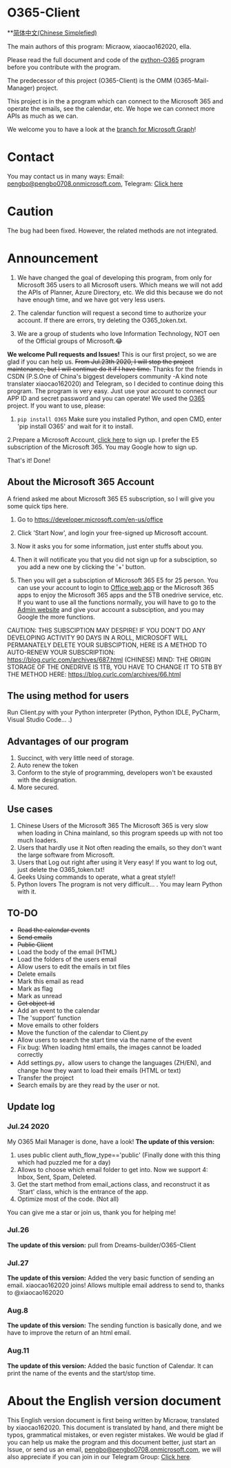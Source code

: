 # O365-Client

\*\*[简体中文(Chinese Simplefied)](https://github.com/Fuider/O365-Client)

The main authors of this program: Micraow, xiaocao162020, ella.

Please read the full document and code of the [python-O365](https://github.com/O365/python-o365) program before you contribute with the program.

The predecessor of this project (O365-Client) is the OMM (O365-Mail-Manager) project.

This project is in the a program which can connect to the Microsoft 365 and operate the emails, see the calendar, etc. We hope we can connect more APIs as much as we can.

We welcome you to have a look at the [branch for Microsoft Graph](https://github.com/Fuider/MSGraph-Client)!

# Contact

You may contact us in many ways: Email: [pengbo@pengbo0708.onmicrosoft.com](mailto:pengbo@pengbo0708.onmicrosoft.com), Telegram: [Click here](https://t.me/fuider)

# Caution

The bug had been fixed. However, the related methods are not integrated.

# Announcement

1. We have changed the goal of developing this program, from only for Microsoft 365 users to all Microsoft users. Which means we will not add the APIs of Planner, Azure Directory, etc. We did this because we do not have enough time, and we have got very less users.

2. The calendar function will request a second time to authorize your account. If there are errors, try deleting the O365_token.txt.

3. We are a group of students who love Information Technology, NOT oen of the Official groups of Microsoft.😂

**We welcome Pull requests and Issues!**
This is our first project, so we are glad if you can help us.
~~From Jul.23th 2020, I will stop the project maintenance, but I will continue do it if I have time.~~
Thanks for the friends in CSDN (P.S.One of China's biggest developers community -A kind note translater xiaocao162020) and Telegram, so I decided to continue doing this program.
The program is very easy. Just use your account to connect our APP ID and secret password and you can operate! We used the [O365](https://github.com/O365/python-o365) project.
If you want to use, please:

1. `pip install O365` Make sure you installed Python, and open CMD, enter 'pip install O365' and wait for it to install.

2.Prepare a Microsoft Account, [click here](https://account.microsoft.com/account?lang=en-us) to sign up. I prefer the E5 subscription of the Microsoft 365. You may Google how to sign up.

That's it! Done!

## About the Microsoft 365 Account

A friend asked me about Microsoft 365 E5 subscription, so I will give you some quick tips here.

1. Go to https://developer.microsoft.com/en-us/office

2. Click 'Start Now', and login your free-signed up Microsoft account.

3. Now it asks you for some information, just enter stuffs about you.

4. Then it will notificate you that you did not sign up for a subsciption, so you add a new one by clicking the '+' button.

5. Then you will get a subsciption of Microsoft 365 E5 for 25 person. You can use your account to login to [Office web app](https://office.com) or the Microsoft 365 apps to enjoy the Microsoft 365 apps and the 5TB onedrive service, etc. If you want to use all the functions normally, you will have to go to the [Admin website](https://admin.microsoft.com) and give your account a subsciption, and you may Google the more functions.

CAUTION: THIS SUBSCIPTION MAY DESPIRE! IF YOU DON'T DO ANY DEVELOPING ACTIVITY 90 DAYS IN A ROLL, MICROSOFT WILL PERMANATELY DELETE YOUR SUBSCIPTION, HERE IS A METHOD TO AUTO-RENEW YOUR SUBSCRIPTION: https://blog.curlc.com/archives/687.html (CHINESE)
MIND: THE ORIGIN STORAGE OF THE ONEDRIVE IS 1TB, YOU HAVE TO CHANGE IT TO 5TB BY THE METHOD HERE: https://blog.curlc.com/archives/66.html

## The using method for users

Run Client.py with your Python interpreter (Python, Python IDLE, PyCharm, Visual Studio Code... .)

## Advantages of our program

1. Succinct, with very little need of storage.
2. Auto renew the token
3. Conform to the style of programming, developers won't be exausted with the designation.
4. More secured.

## Use cases

1. Chinese Users of the Microsoft 365
   The Microsoft 365 is very slow when loading in China mainland, so this program speeds up with not too much loaders.
2. Users that hardly use it
   Not often reading the emails, so they don't want the large software from Microsoft.
3. Users that Log out right after using it
   Very easy! If you want to log out, just delete the O365_token.txt!
4. Geeks
   Using commands to operate, what a great style!!
5. Python lovers
   The program is not very difficult... . You may learn Python with it.

## TO-DO

- ~~Read the calendar events~~
- ~~Send emails~~
- ~~Public Client~~
- Load the body of the email (HTML)
- Load the folders of the users email
- Allow users to edit the emails in txt files
- Delete emails
- Mark this email as read
- Mark as flag
- Mark as unread
- ~~Get object-id~~
- Add an event to the calendar
- The 'support' function
- Move emails to other folders
- Move the function of the calendar to Client.py
- Allow users to search the start time via the name of the event
- Fix bug: When loading html emails, the images cannot be loaded correctly
- Add settings.py，allow users to change the languages (ZH/EN), and change how they want to load their emails (HTML or text)
- Transfer the project
- Search emails by are they read by the user or not.

## Update log

### Jul.24 2020

My O365 Mail Manager is done, have a look!
**The update of this version:**

1. uses public client auth_flow_type=='public'
   (Finally done with this thing which had puzzled me for a day)
2. Allows to choose which email folder to get into.
   Now we support 4: Inbox, Sent, Spam, Deleted.
3. Get the start method from email_actions class, and reconstruct it as 'Start' class, which is the entrance of the app.
4. Optimize most of the code. (Not all)

You can give me a star or join us, thank you for helping me!

### Jul.26

**The update of this version:**
pull from Dreams-builder/O365-Client

### Jul.27

**The update of this version:**
Added the very basic function of sending an email.
xiaocao162020 joins!
Allows multiple email address to send to, thanks to @xiaocao162020

### Aug.8

**The update of this version:**
The sending function is basically done, and we have to improve the return of an html email.

### Aug.11

**The update of this version:**
Added the basic function of Calendar. It can print the name of the events and the start/stop time.

# About the English version document

This English version document is first being written by Micraow, translated by xiaocao162020. This document is translated by hand, and there might be typos, grammatical mistakes, or even register mistakes. We would be glad if you can help us make the program and this document better, just start an Issue, or send us an email, [pengbo@pengbo0708.onmicrosoft.com](mailto:pengbo@pengbo0708.onmicrosoft.com), we will also appreciate if you can join in our Telegram Group: [Click here](https://t.me/fuider).
